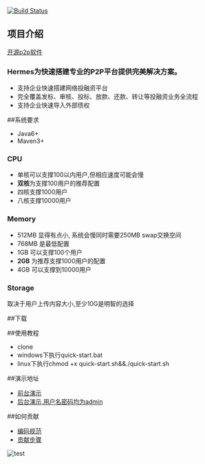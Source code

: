 [![Build Status](https://travis-ci.org/jlfex/hermes.svg?branch=master)](https://travis-ci.org/jlfex/hermes)
## 项目介绍
[开源p2p软件](https://github.com/jlfex/hermes)
### Hermes为快速搭建专业的P2P平台提供完美解决方案。
- 支持企业快速搭建网络投融资平台
- 完全覆盖发标、审核、投标、放款、还款、转让等投融资业务全流程
- 支持企业快速导入外部债权

##系统要求
- Java6+
- Maven3+

### CPU

- 单核可以支撑100以内用户,但相应速度可能会慢
- **双核**为支撑100用户的推荐配置
- 四核支撑1000用户
- 八核支撑10000用户

### Memory

- 512MB 显得有点小, 系统会慢同时需要250MB swap交换空间
- 768MB 是最低配置
- 1GB 可以支撑100个用户
- **2GB** 为推荐支撑1000用户的配置
- 4GB 可以支撑到10000用户

### Storage
取决于用户上传内容大小,至少10G是明智的选择

##下载

##使用教程
- clone
- windows下执行quick-start.bat
- linux下执行chmod +x quick-start.sh&&./quick-start.sh

##演示地址
* [前台演示](http://hermes.jlfex.com:8105/hermes-main)
* [后台演示,用户名密码均为admin](http://hermes.jlfex.com:8106/hermes-console)

##如何贡献
* [编码规范](https://github.com/jlfex/hermes/wiki/编码规范)
* [贡献步骤](https://github.com/jlfex/hermes/wiki/如何贡献)

![test](https://github.com/jlfex/hermes/wiki/images/logo.png)
